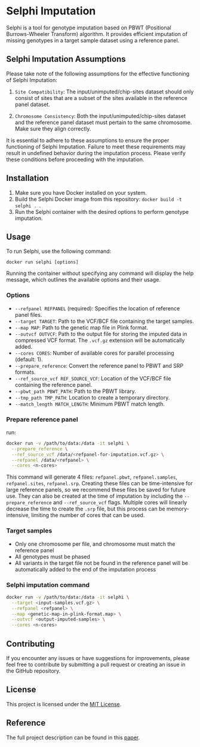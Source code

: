# Selphi Imputation

Selphi is a tool for genotype imputation based on PBWT (Positional Burrows-Wheeler Transform) algorithm. It provides efficient imputation of missing genotypes in a target sample dataset using a reference panel.

## Selphi Imputation Assumptions

Please take note of the following assumptions for the effective functioning of Selphi Imputation:

1. `Site Compatibility`: The input/unimputed/chip-sites dataset should only consist of sites that are a subset of the sites available in the reference panel dataset.

2. `Chromosome Consistency`: Both the input/unimputed/chip-sites dataset and the reference panel dataset must pertain to the same chromosome. Make sure they align correctly.

It is essential to adhere to these assumptions to ensure the proper functioning of Selphi Imputation. Failure to meet these requirements may result in undefined behavior during the imputation process. Please verify these conditions before proceeding with the imputation.

## Installation

1. Make sure you have Docker installed on your system.
2. Build the Selphi Docker image from this repository: `docker build -t selphi . `.
3. Run the Selphi container with the desired options to perform genotype imputation.

## Usage

To run Selphi, use the following command:

```
docker run selphi [options]
```

Running the container without specifying any command will display the help message, which outlines the available options and their usage.

### Options

- `--refpanel REFPANEL` (required): Specifies the location of reference panel files.
- `--target TARGET`: Path to the VCF/BCF file containing the target samples.
- `--map MAP`: Path to the genetic map file in Plink format.
- `--outvcf OUTVCF`: Path to the output file for storing the imputed data in compressed VCF format. The `.vcf.gz` extension will be automatically added.
- `--cores CORES`: Number of available cores for parallel processing (default: 1).
- `--prepare_reference`: Convert the reference panel to PBWT and SRP formats.
- `--ref_source_vcf REF_SOURCE_VCF`: Location of the VCF/BCF file containing the reference panel.
- `--pbwt_path PBWT_PATH`: Path to the PBWT library.
- `--tmp_path TMP_PATH`: Location to create a temporary directory.
- `--match_length MATCH_LENGTH`: Minimum PBWT match length.


### Prepare reference panel
run:
```bash
docker run -v /path/to/data:/data -it selphi \
  --prepare_reference \
  --ref_source_vcf /data/<refpanel-for-imputation.vcf.gz> \
  --refpanel /data/<refpanel> \
  --cores <n-cores>
```

This command will generate 4 files: `refpanel.pbwt`, `refpanel.samples`, `refpanel.sites`, `refpanel.srp`. Creating these files can be time-intensive for large reference panels, so we recommend these files be saved for future use. They can also be created at the time of imputation by including the `--prepare_reference` and `--ref_source_vcf` flags.
Multiple cores will linearly decrease the time to create the `.srp` file, but this process can be memory-intensive, limiting the number of cores that can be used.

### Target samples

 - Only one chromosome per file, and chromosome must match the reference panel 
 - All genotypes must be phased
 - All variants in the target file not be found in the reference panel will be automatically added to the end of the imputation process

### Selphi imputation command
```bash
docker run -v /path/to/data:/data -it selphi \
  --target <input-samples.vcf.gz> \
  --refpanel <refpanel> \
  --map <genetic-map-in-plink-format.map> \
  --outvcf <output-imputed-samples> \
  --cores <n-cores>
```

## Contributing

If you encounter any issues or have suggestions for improvements, please feel free to contribute by submitting a pull request or creating an issue in the GitHub repository.

## License

This project is licensed under the [MIT License](link-to-license).

## Reference

The full project description can be found in this [paper](https://docs.google.com/document/d/1oEe_JYXBMo3EBToGLrlTOYtDBpPAPAk_UnqGC1WNMiU/edit).
